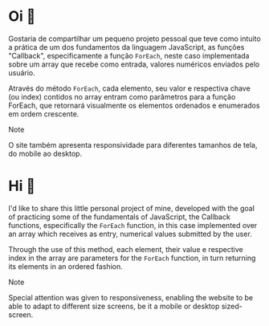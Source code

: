 <h1> Oi 👋</h1>

Gostaria de compartilhar um pequeno projeto pessoal que teve como intuito a prática de um dos fundamentos da linguagem JavaScript, as funções "Callback", especificamente a função ```ForEach```, neste caso implementada sobre um array que recebe como entrada, valores numéricos enviados pelo usuário.

Através do método ```ForEach```, cada elemento, seu valor e respectiva chave (ou index) contidos no array entram como parâmetros para a função ForEach, que retornará visualmente os elementos ordenados e enumerados em ordem crescente.

> [!NOTE]
> O site também apresenta responsividade para diferentes tamanhos de tela, do mobile ao desktop.

<h1>Hi 👋</h1>

I'd like to share this little personal project of mine, developed with the goal of practicing some of the fundamentals of JavaScript, the Callback functions, especifically the ```ForEach``` function, in this case implemented over an array which receives as entry, numerical values submitted by the user.

Through the use of this method, each element, their value e respective index in the array are parameters for the ```ForEach``` function, in turn returning its elements in an ordered fashion.

> [!NOTE]
> Special attention was given to responsiveness, enabling the website to be able to adapt to different size screens, be it a mobile or desktop sized-screen.

